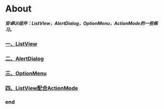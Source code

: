 # About

***安卓UI组件：ListVIew，AlertDialog，OptionMenu，ActionMode的一些练习。***

### [一、ListView](docs/exp3_01.md)


### [二、AlertDialog](docs/exp3_02.md)


### [三、OptionMenu](docs/Exp3_03.md)

 
### [四、ListView配合ActionMode](docs/Exp3_04.md)




### **end**
